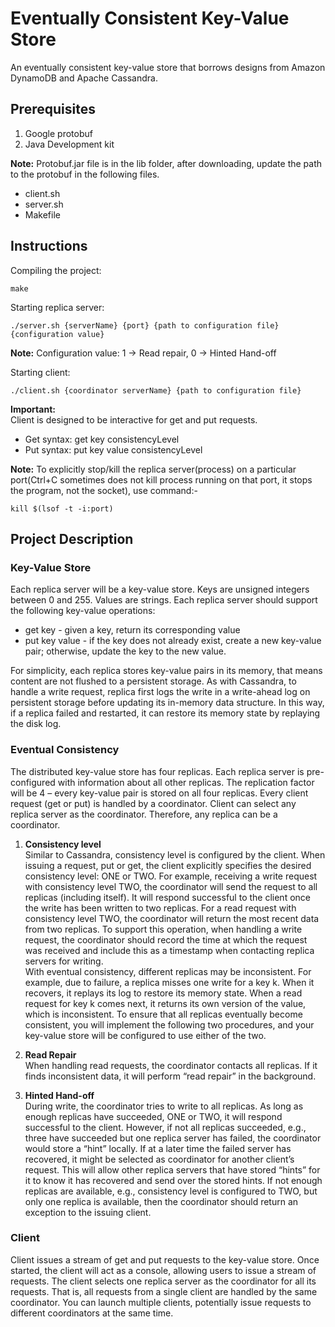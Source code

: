 # Eventually Consistent Key-Value Store

 An eventually consistent key-value store that borrows designs from Amazon DynamoDB and Apache Cassandra.
 
 ## Prerequisites
 
 1. Google protobuf
 2. Java Development kit
 
 __Note:__ Protobuf.jar file is in the lib folder, after downloading, update the path to the protobuf in the following files.
 - client.sh
 - server.sh
 - Makefile
 
## Instructions

Compiling the project:

```
make
```

Starting replica server:

```
./server.sh {serverName} {port} {path to configuration file} {configuration value}
```

__Note:__ Configuration value: 1 -> Read repair,  0 -> Hinted Hand-off

Starting client:

```
./client.sh {coordinator serverName} {path to configuration file}
```

**Important:**  
Client is designed to be interactive for get and put requests. 
- Get syntax: get key consistencyLevel
- Put syntax: put key value consistencyLevel

__Note:__ To explicitly stop/kill the replica server(process) on a particular port(Ctrl+C sometimes does not kill process running on that port, it stops the program, not the socket), use command:- 

```
kill $(lsof -t -i:port)
```
## Project Description

### Key-Value Store  
Each replica server will be a key-value store. Keys are unsigned integers between 0 and 255. Values are strings. Each replica server should support the following key-value operations:

- get key - given a key, return its corresponding value
- put key value - if the key does not already exist, create a new key-value pair; otherwise, update the key to the new value.

For simplicity, each replica stores key-value pairs in its memory, that means content are not flushed to a persistent storage. As with Cassandra, to handle a write request, replica first logs the write in a write-ahead log on persistent storage before updating its in-memory data structure. In this way, if a replica failed and restarted, it can restore its memory state by replaying the disk log.

### Eventual Consistency  
The distributed key-value store has four replicas. Each replica server is pre-configured with information about all other replicas. The replication factor will be 4 – every key-value pair is stored on all four replicas. Every client request (get or put) is handled by a coordinator. Client can select any replica server as the coordinator. Therefore, any replica can be a coordinator.

1. **Consistency level**  
Similar to Cassandra, consistency level is configured by the client. When issuing a request, put or get, the client explicitly specifies the desired consistency level: ONE or TWO. For example, receiving a write request with consistency level TWO, the coordinator will send the request to all replicas (including itself). It will respond successful to the client once the write has been written to two replicas. For a read request with consistency level TWO, the coordinator will return the most recent data from two replicas. To support this operation, when handling a write request, the coordinator should record the time at which the request was received and include this as a timestamp when contacting replica servers for writing.  	
With eventual consistency, different replicas may be inconsistent. For example, due to failure, a replica misses one write for a key k. When it recovers, it replays its log to restore its memory state. When a read request for key k comes next, it returns its own version of the value, which is inconsistent. To ensure that all replicas eventually become consistent, you will implement the following two procedures, and your key-value store will be configured to use either of the two. 
	
2. **Read Repair**  
When handling read requests, the coordinator contacts all replicas. If it finds inconsistent data, it will perform “read repair” in the background. 
	
3. **Hinted Hand-off**   
During write, the coordinator tries to write to all replicas. As long as enough replicas have succeeded, ONE or TWO, it will respond successful to the client. However, if not all replicas succeeded, e.g., three have succeeded but one replica server has failed, the coordinator would store a “hint” locally. If at a later time the failed server has recovered, it might be selected as coordinator for another client’s request. This will allow other replica servers that have stored “hints” for it to know it has recovered and send over the stored hints. If not enough replicas are available, e.g., consistency level is configured to TWO, but only one replica is available, then the coordinator should return an exception to the issuing client.
	
### Client  
Client issues a stream of get and put requests to the key-value store. Once started, the client will act as a console, allowing users to issue a stream of requests. The client selects one replica server as the coordinator for all its requests. That is, all requests from a single client are handled by the same coordinator. You can launch multiple clients, potentially issue requests to different coordinators at the same time.

